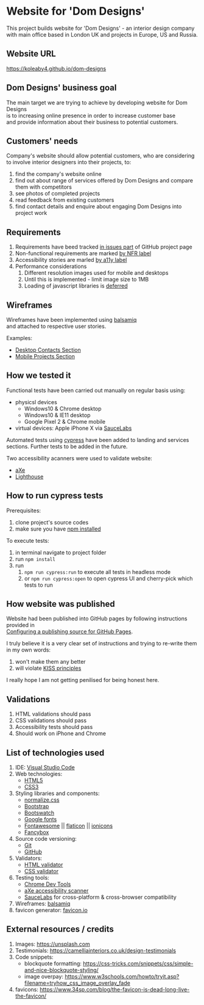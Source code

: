 # Website for 'Dom Designs'

This project builds website for 'Dom Designs' - an interior design company <br>
with main office based in London UK and projects in Europe, US and Russia.



## Website URL

https://koleaby4.github.io/dom-designs



## Dom Designs' business goal

The main target we are trying to achieve by developing website for Dom Designs<br>
is to increasing online presence in order to increase customer base<br>
and provide information about their business to potential customers.



## Customers' needs

Company's website should allow potential customers, who are considering to involve interior designers into their projects, to:
   1. find the company's website online
   2. find out about range of services offered by Dom Designs and compare them with competitors
   3. see photos of completed projects
   4. read feedback from existing customers
   5. find contact details and enquire about engaging Dom Designs into project work



## Requirements

   1. Requirements have beed tracked [in issues part](https://github.com/koleaby4/dom-designs/issues?utf8=%E2%9C%93&q=is%3Aissue) of GitHub project page
   2. Non-functional requirements are marked [by NFR label](https://github.com/koleaby4/dom-designs/issues?utf8=%E2%9C%93&q=label%3ANFR)
   3. Accessibility stories are marled [by a11y label](https://github.com/koleaby4/dom-designs/issues?q=is%3Aissue+label%3Aa11y)
   4. Performance considerations
      1. Different resolution images used for mobile and desktops
      2. Until this is implemented - limit image size to 1MB
      3. Loading of javascript libraries is [deferred](https://www.growingwiththeweb.com/2014/02/async-vs-defer-attributes.html)



## Wireframes

Wireframes have been implemented using [balsamiq](https://balsamiq.com) <br>and attached to respective user stories.

Examples:
   - [Desktop Contacts Section](https://github.com/koleaby4/dom-designs/issues/19)
   - [Mobile Projects Section](https://github.com/koleaby4/dom-designs/issues/14)



## How we tested it

Functional tests have been carried out manually on regular basis using:
   - physicsl devices
      * Windows10 & Chrome desktop
      * Windows10 & IE11 desktop
      * Google Pixel 2 & Chrome mobile
   - virtual devices: Apple iPhone X via [SauceLabs](https://saucelabs.com)

Automated tests using [cypress](https://www.cypress.io) have been added to landing and services sections.
Further tests to be added in the future.

Two accessibility acanners were used to validate website:
   * [aXe](https://www.deque.com/axe)
   * [Lighthouse](https://developers.google.com/web/tools/lighthouse/)


## How to run cypress tests

   Prerequisites:
   1. clone project's source codes
   2. make sure you have [npm installed](https://www.npmjs.com/get-npm)

   To execute tests:
   1. in terminal navigate to project folder
   2. run `npm install`
   3. run
      1. `npm run cypress:run` to execute all tests in headless mode
      2. or `npm run cypress:open` to open cypress UI and cherry-pick which tests to run


## How website was published

Website had been published into GitHub pages by following instructions provided in<br>
[Configuring a publishing source for GitHub Pages](https://help.github.com/en/articles/configuring-a-publishing-source-for-github-pages).

I truly believe it is a very clear set of instructions and trying to re-write them in my own words:
   1. won't make them any better
   2. will violate [KISS principles](https://en.wikipedia.org/wiki/KISS_principle)

I really hope I am not getting penilised for being honest here.



## Validations

1. HTML validations should pass
2. CSS validations should pass
3. Accessibility tests should pass
4. Should work on iPhone and Chrome



## List of technologies used

 1. IDE: [Visual Studio Code](https://code.visualstudio.com/)
 2. Web technologies:
    - [HTML5](https://en.wikipedia.org/wiki/HTML5)
    - [CSS3](https://en.wikipedia.org/wiki/Cascading_Style_Sheets#CSS_3)
 3. Styling libraries and components:
    - [normalize.css](https://necolas.github.io/normalize.css)
    - [Bootstrap](https://getbootstrap.com)
    - [Bootswatch](https://bootswatch.com)
    - [Google fonts](https://fonts.google.com)
    - [Fontawesome](https://fontawesome.com) || [flaticon](https://www.flaticon.com) || [ionicons](https://ionicons.com/)
    - [Fancybox](https://fancyapps.com)
 4. Source code versioning:
    - [Git](https://en.wikipedia.org/wiki/Git)
    - [GitHub](https://github.com)
 5. Validators:
    - [HTML validator](https://validator.w3.org/)
    - [CSS validator](http://jigsaw.w3.org/css-validator/)
 6. Testing tools:
    - [Chrome Dev Tools](https://developers.google.com/web/tools/chrome-devtools)
    - [aXe accessibility scanner](https://www.deque.com/axe)
    - [SauceLabs](https://saucelabs.com) for cross-platform & cross-browser compatibility
 7. Wireframes: [balsamiq](https://balsamiq.com)
 8. favicon generator: [favicon.io](https://favicon.io/favicon-generator)



## External resources / credits

1. Images: https://unsplash.com
2. Testimonials: https://camelliainteriors.co.uk/design-testimonials
3. Code snippets:
   - blockquote formatting: https://css-tricks.com/snippets/css/simple-and-nice-blockquote-styling/
   - image overpay: https://www.w3schools.com/howto/tryit.asp?filename=tryhow_css_image_overlay_fade
 4. favicons: https://www.34sp.com/blog/the-favicon-is-dead-long-live-the-favicon/